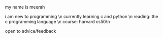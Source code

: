 my name is meerah

i am new to programming \n
currently learning c and python \n
reading: the c programming language \n
course: harvard cs50\n 

open to advice/feedback 

<!---
meerahbt/meerahbt is a ✨ special ✨ repository because its `README.md` (this file) appears on your GitHub profile.
You can click the Preview link to take a look at your changes.
--->
